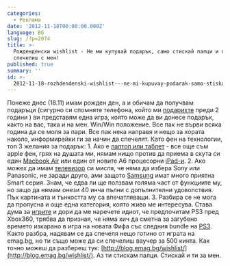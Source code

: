 ```yaml
---
categories:
  - Реклама
date: '2012-11-18T00:00:00.000Z'
language: BG
slug: /?p=2074
title: >-
  Рожденденски wishlist - Не ми купувай подарък, само стискай палци и опитай да
  спечелиш с мен!
published: true
summary: ''
id: >-
  2012-11-18-rozhdendenski-wishlist---ne-mi-kupuvay-podarak-samo-stiskay-paltsi-i-opitay-da-spechelish-s-men
---
```


Понеже днес (18.11) имам рожден ден, а и обичам да получвам подаръци (сигурно си спомняте телефона, който ми [подарихте](http://kiro.bg/?p=1046) преди 2 години ) ви представям една игра, която може да ви донесе подарък, както на вас, така и на мен. Win/Win положение. Все пак не върви всяка година да се моля за пари. Все пак нека направя и нещо за хората наколо, информирайки ги за начин да спечелят. Като фен на технологии, топ 3 желания за подарък: 1. Ако е [лаптоп или таблет](http://www.emag.bg/laptopi-tebleti-category) - все още съм apple фен, грях на душата ми, нямам нищо против да приема в скута си един [Macbook Air](http://www.emag.bg/laptopi-tebleti/laptop-belezhnik/notebook-macbook-air-13-s-procesor-intel-174-core-trade-i5-1-80ghz-ivy-bridge-4gb-ssd-256gb-intel-174-hd-graphics-product) или един oт новите А6 процесорни [iPad-и](http://www.emag.bg/novija-ipad-wi-fi-4g-64gb-bjal-product). 2. Ако можех да имам [телевизор](http://www.emag.bg/tv-and-elektronni/televizori-category ) си мисля, че няма да избера Sony или Panasonic, не заради друго, ами защото [Samsung](http://www.emag.bg/tv-and-elektronni/televizori/televizor-led-3d-samsung-101-cm-full-hd-40es6100-product) имат много приятна Smart серия. Знам, че едва ли ще ползвам голяма част от функциите му, но защо да нямам онези 40 инча пълни с допълнителни удоволствия. Пък картината и тънкостта му са впечатляващи. 3. Разбира се не мога да пропусна и още една категория, която живо ме интересува. Става дума за [игрите](http://www.emag.bg/kompjut-rni-igri-konzoli-category) и дори да ме наречете идиот, че предпочитам PS3 пред Xbox360, трябва да призная, че няма хич да сметна за загубено времето изкарано в игра на новата Фифа със следния bundle на [PS3](http://www.emag.bg/kompjut-rni-igri-konzoli/konzolni-igri/hardware-konzoli/konzola-sony-ps3-slim-500gb-blu-ray-igra-fifa-13-product). Както разбра, надявам се да спечеля нещо готино от играта на emag.bg, но ти също може да си спечелиш ваучер за 500 кинта. Как точно можеш да разбереш тук: [http://blog.emag.bg/wishlist/](http://blog.emag.bg/wishlist/). Аз ти стискам палци. Стискай и ти за мен.
